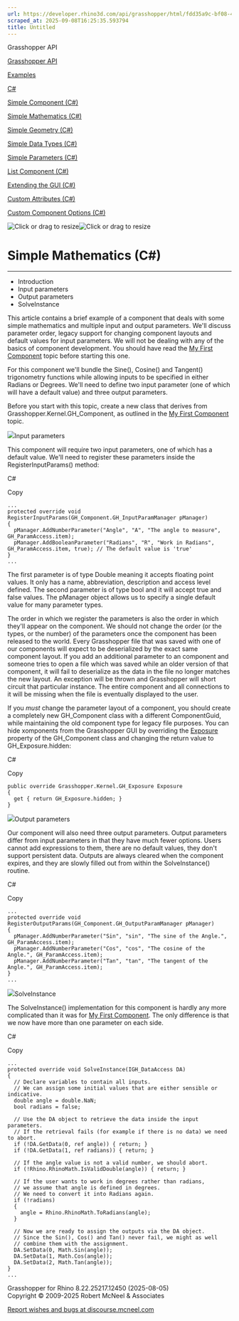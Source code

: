 ```yaml
---
url: https://developer.rhino3d.com/api/grasshopper/html/fdd35a9c-bf08-47cf-abe8-08ccb192475f.htm#SolveInstance
scraped_at: 2025-09-08T16:25:35.593794
title: Untitled
---
```


Grasshopper API

[Grasshopper API](../html/723c01da-9986-4db2-8f53-6f3a7494df75.htm
"Grasshopper API")

[Examples](../html/d113a9f0-6e27-46df-8316-2079c44382ac.htm "Examples")

[C#](../html/730f0792-7bfb-4310-a416-239e8c315645.htm "C#")

[Simple Component (C#)](../html/730f0792-7bfb-4310-a416-239e8c315645.htm
"Simple Component \(C#\)")

[Simple Mathematics (C#)](../html/fdd35a9c-bf08-47cf-abe8-08ccb192475f.htm
"Simple Mathematics \(C#\)")

[Simple Geometry (C#)](../html/5764fa15-29d1-4e37-8496-2478d3cf28dc.htm
"Simple Geometry \(C#\)")

[Simple Data Types (C#)](../html/d823ee90-ea94-4a8a-a972-df5d006a8d9f.htm
"Simple Data Types \(C#\)")

[Simple Parameters (C#)](../html/fbfe5e40-ba8d-4e53-97c6-27572e049835.htm
"Simple Parameters \(C#\)")

[List Component (C#)](../html/020a5098-963f-4da8-bf65-650993c73bcb.htm "List
Component \(C#\)")

[Extending the GUI (C#)](../html/a367a8b3-a8b6-4d92-ad15-00b5aa60fd48.htm
"Extending the GUI \(C#\)")

[Custom Attributes (C#)](../html/8a7974ab-7b2b-4f48-84d0-6e81b184e6b0.htm
"Custom Attributes \(C#\)")

[Custom Component Options
(C#)](../html/5f6a9f31-8838-40e6-ad37-a407be8f2c15.htm "Custom Component
Options \(C#\)")

![Click or drag to resize](../icons/TocOpen.gif)![Click or drag to
resize](../icons/TocClose.gif)

# Simple Mathematics (C#)  
  
---  
  
  * Introduction
  * Input parameters
  * Output parameters
  * SolveInstance

This article contains a brief example of a component that deals with some
simple mathematics and multiple input and output parameters. We'll discuss
parameter order, legacy support for changing component layouts and default
values for input parameters. We will not be dealing with any of the basics of
component development. You should have read the [My First
Component](730f0792-7bfb-4310-a416-239e8c315645.htm) topic before starting
this one.

For this component we'll bundle the Sine(), Cosine() and Tangent()
trigonometry functions while allowing inputs to be specified in either Radians
or Degrees. We'll need to define two input parameter (one of which will have a
default value) and three output parameters.

Before you start with this topic, create a new class that derives from
Grasshopper.Kernel.GH_Component, as outlined in the [My First
Component](730f0792-7bfb-4310-a416-239e8c315645.htm) topic.

![](../icons/SectionExpanded.png)Input parameters

This component will require two input parameters, one of which has a default
value. We'll need to register these parameters inside the
RegisterInputParams() method:

C#

Copy

    
    
    ...
    protected override void RegisterInputParams(GH_Component.GH_InputParamManager pManager)
    {
      pManager.AddNumberParameter("Angle", "A", "The angle to measure", GH_ParamAccess.item);
      pManager.AddBooleanParameter("Radians", "R", "Work in Radians", GH_ParamAccess.item, true); // The default value is 'true'
    }
    ...

The first parameter is of type Double meaning it accepts floating point
values. It only has a name, abbreviation, description and access level
defined. The second parameter is of type bool and it will accept true and
false values. The pManager object allows us to specify a single default value
for many parameter types.

The order in which we register the parameters is also the order in which
they'll appear on the component. We should not change the order (or the types,
or the number) of the parameters once the component has been released to the
world. Every Grasshopper file that was saved with one of our components will
expect to be deserialized by the exact same component layout. If you add an
additional parameter to an component and someone tries to open a file which
was saved while an older version of that component, it will fail to
deserialize as the data in the file no longer matches the new layout. An
exception will be thrown and Grasshopper will short circuit that particular
instance. The entire component and all connections to it will be missing when
the file is eventually displayed to the user.

If you _must_ change the parameter layout of a component, you should create a
completely new GH_Component class with a different ComponentGuid, while
maintaining the old component type for legacy file purposes. You can hide
xomponents from the Grasshopper GUI by overriding the
[Exposure](P_Grasshopper_Kernel_IGH_DocumentObject_Exposure.htm) property of
the GH_Component class and changing the return value to GH_Exposure.hidden:

C#

Copy

    
    
    public override Grasshopper.Kernel.GH_Exposure Exposure 
    {
      get { return GH_Exposure.hidden; }
    }

![](../icons/SectionExpanded.png)Output parameters

Our component will also need three output parameters. Output parameters differ
from input parameters in that they have much fewer options. Users cannot add
expressions to them, there are no default values, they don't support
persistent data. Outputs are always cleared when the component expires, and
they are slowly filled out from within the SolveInstance() routine.

C#

Copy

    
    
    ...
    protected override void RegisterOutputParams(GH_Component.GH_OutputParamManager pManager)
    {
      pManager.AddNumberParameter("Sin", "sin", "The sine of the Angle.", GH_ParamAccess.item);
      pManager.AddNumberParameter("Cos", "cos", "The cosine of the Angle.", GH_ParamAccess.item);
      pManager.AddNumberParameter("Tan", "tan", "The tangent of the Angle.", GH_ParamAccess.item);
    }
    ...

![](../icons/SectionExpanded.png)SolveInstance

The SolveInstance() implementation for this component is hardly any more
complicated than it was for [My First
Component](730f0792-7bfb-4310-a416-239e8c315645.htm). The only difference is
that we now have more than one parameter on each side.

C#

Copy

    
    
    ...
    protected override void SolveInstance(IGH_DataAccess DA)
    {
      // Declare variables to contain all inputs.
      // We can assign some initial values that are either sensible or indicative.
      double angle = double.NaN;
      bool radians = false;
    
      // Use the DA object to retrieve the data inside the input parameters.
      // If the retrieval fails (for example if there is no data) we need to abort.
      if (!DA.GetData(0, ref angle)) { return; }
      if (!DA.GetData(1, ref radians)) { return; }
    
      // If the angle value is not a valid number, we should abort.
      if (!Rhino.RhinoMath.IsValidDouble(angle)) { return; }
    
      // If the user wants to work in degrees rather than radians, 
      // we assume that angle is defined in degrees. 
      // We need to convert it into Radians again.
      if (!radians)
      {
        angle = Rhino.RhinoMath.ToRadians(angle);
      }
    
      // Now we are ready to assign the outputs via the DA object.
      // Since the Sin(), Cos() and Tan() never fail, we might as well 
      // combine them with the assignment.
      DA.SetData(0, Math.Sin(angle));
      DA.SetData(1, Math.Cos(angle));
      DA.SetData(2, Math.Tan(angle));
    }
    ...

Grasshopper for Rhino 8.22.25217.12450 (2025-08-05)  
Copyright © 2009-2025 Robert McNeel & Associates

[Report wishes and bugs at
discourse.mcneel.com](https://discourse.mcneel.com/c/grasshopper)

